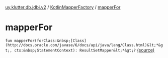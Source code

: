 [uy.klutter.db.jdbi.v2](../index.md) / [KotlinMapperFactory](index.md) / [mapperFor](.)


# mapperFor
`fun mapperFor(forClass:&nbsp;[Class](http://docs.oracle.com/javase/6/docs/api/java/lang/Class.html)&lt;*&gt;, ctx:&nbsp;StatementContext): ResultSetMapper&lt;*&gt;?` [(source)](https://github.com/kohesive/klutter/blob/master/db-jdbi-v2-jdk6/src/main/kotlin/uy/klutter/db/jdbi/v2/Factories.kt#L24)


